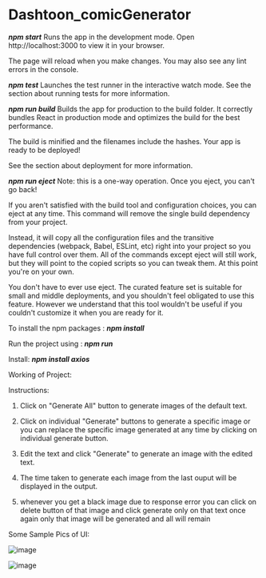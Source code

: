 # Dashtoon_comicGenerator
***npm start***
Runs the app in the development mode.
Open http://localhost:3000 to view it in your browser.

The page will reload when you make changes.
You may also see any lint errors in the console.

***npm test***
Launches the test runner in the interactive watch mode.
See the section about running tests for more information.

***npm run build***
Builds the app for production to the build folder.
It correctly bundles React in production mode and optimizes the build for the best performance.

The build is minified and the filenames include the hashes.
Your app is ready to be deployed!

See the section about deployment for more information.

***npm run eject***
Note: this is a one-way operation. Once you eject, you can't go back!

If you aren't satisfied with the build tool and configuration choices, you can eject at any time. This command will remove the single build dependency from your project.

Instead, it will copy all the configuration files and the transitive dependencies (webpack, Babel, ESLint, etc) right into your project so you have full control over them. All of the commands except eject will still work, but they will point to the copied scripts so you can tweak them. At this point you're on your own.

You don't have to ever use eject. The curated feature set is suitable for small and middle deployments, and you shouldn't feel obligated to use this feature. However we understand that this tool wouldn't be useful if you couldn't customize it when you are ready for it.


To install the npm packages : ***npm install***

Run the project using : ***npm run***

Install: ***npm install axios***

Working of Project:

Instructions:

1. Click on "Generate All" button to generate images of the default text.

2. Click on individual "Generate" buttons to generate a specific image or you can replace the specific image generated at any time by clicking on individual generate button.

3. Edit the text and click "Generate" to generate an image with the edited text.

4. The time taken to generate each image from the last ouput will be displayed in the output.

5. whenever you get a black image due to response error you can click on delete button of that image and click generate only on that text once again only that image will be generated and all will remain 

Some Sample Pics of UI:

![image](https://github.com/GPCommitsCode/Dashtoon_comicGenerator/assets/27009444/f304af90-7909-4ed1-8f41-eb85f8b8b441)

![image](https://github.com/GPCommitsCode/Dashtoon_comicGenerator/assets/27009444/3b662bb8-5237-4bc5-9451-58933bde731a)

